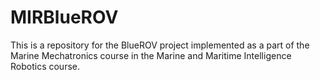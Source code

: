 # MIRBlueROV
This is a repository for the BlueROV project implemented as a part of the Marine Mechatronics course in the Marine and Maritime Intelligence Robotics course.
